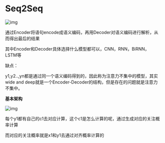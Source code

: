 # Seq2Seq

![img](http://plm-images.oss-cn-hongkong.aliyuncs.com/image/nlp/am/01-encoder-decoder-n)

通过Encoder将语句encode成语义编码，再用Decoder对语义编码进行解析，从而得出最后的结果

其中Encoder和Decoder具体选择什么模型都可以，CNN，RNN，BiRNN，LSTM等

缺点：

y1,y2..,yn都是通过同一个语义编码得到的，因此称为注意力不集中的模型，其实wide and deep就是一个Encoder-Decoder的结构，但是存在的问题就是注意力不集中。

**基本架构**

![img](http://plm-images.oss-cn-hongkong.aliyuncs.com/image/nlp/am/02-encoder-decoder-am-n)

每个y1都有自己的c1去对应计算，这个c1是怎么计算的呢，通过生成对应的关注概率计算

而对应的关注概率就是x1和y1去通过对齐概率计算的

